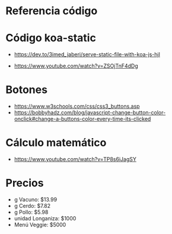 # Referencia código #

# Código koa-static
- https://dev.to/3imed_jaberi/serve-static-file-with-koa-js-hjl

- https://www.youtube.com/watch?v=ZSOjTnF4dDg

# Botones
- https://www.w3schools.com/css/css3_buttons.asp
- https://bobbyhadz.com/blog/javascript-change-button-color-onclick#change-a-buttons-color-every-time-its-clicked

# Cálculo matemático
- https://www.youtube.com/watch?v=TP8s6iJagSY

# Precios
- g Vacuno: $13.99
- g Cerdo: $7.82
- g Pollo: $5.98
- unidad Longaniza: $1000
- Menú Veggie: $5000